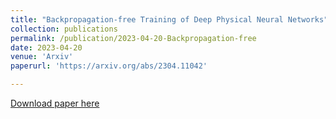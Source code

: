 ```yaml
---
title: "Backpropagation-free Training of Deep Physical Neural Networks"
collection: publications
permalink: /publication/2023-04-20-Backpropagation-free
date: 2023-04-20
venue: 'Arxiv'
paperurl: 'https://arxiv.org/abs/2304.11042'

---
```


[Download paper here](https://arxiv.org/pdf/2304.11042.pdf)
